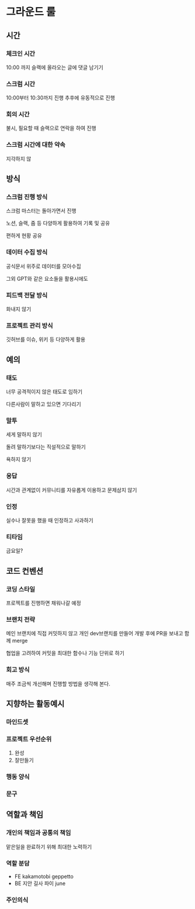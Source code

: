 # 그라운드 룰

## 시간

### 체크인 시간

10:00 까지 슬랙에 올라오는 글에 댓글 남기기

### 스크럼 시간

10:00부터 10:30까지 진행 추후에 유동적으로 진행

### 회의 시간

불시, 필요할 때 슬랙으로 연락을 하여 진행

### 스크럼 시간에 대한 약속

지각하지 않

## 방식

### 스크럼 진행 방식

스크럼 마스터는 돌아가면서 진행

노션, 슬랙, 줌 등 다양하게 활용하여 기록 및 공유

편하게 현황 공유

### 데이터 수집 방식

공식문서 위주로 데이터를 모아수집

그외 GPT와 같은 요소들을 활용시에도

### 피드백 전달 방식

화내지 않기

### 프로젝트 관리 방식

깃허브를 이슈, 위키 등 다양하게 활용

## 예의

### 태도

너무 공격적이지 않은 태도로 임하기

다른사람이 말하고 있으면 기다리기

### 말투

세게 말하지 않기

돌려 말하기보다는 직설적으로 말하기

욕하지 않기

### 응답

시간과 관계없이 커뮤니티를 자유롭게 이용하고 문제삼지 않기

### 인정

실수나 잘못을 했을 때 인정하고 사과하기

### 티타임

금요일?

## 코드 컨벤션

### 코딩 스타일

프로젝트를 진행하면 채워나갈 예정

### 브랜치 전략

메인 브랜치에 직접 커밋하지 않고 개인 dev브랜치를 만들어 개발 후에 PR을 보내고 함께 merge

협업을 고려하여 커밋을 최대한 함수나 기능 단위로 하기

### 회고 방식

매주 조금씩 개선해며 진행할 방법을 생각해 본다.

## 지향하는 활동예시

### 마인드셋

### 프로젝트 우선순위

1. 완성
2. 잘만들기

### 행동 양식

### 문구

## 역할과 책임

### 개인의 책임과 공통의 책임

맡은일을 완료하기 위해 최대한 노력하기

### 역할 분담

- FE
  kakamotobi
  geppetto
- BE
  지안
  길사
  파이
  june

### 주인의식
